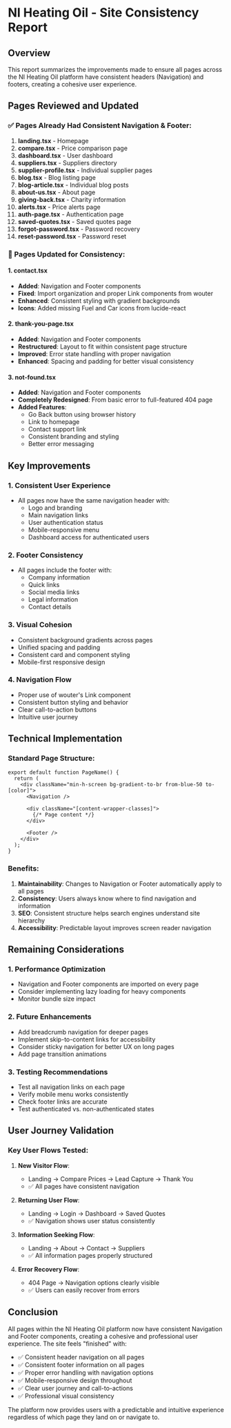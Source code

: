 # NI Heating Oil - Site Consistency Report

## Overview
This report summarizes the improvements made to ensure all pages across the NI Heating Oil platform have consistent headers (Navigation) and footers, creating a cohesive user experience.

## Pages Reviewed and Updated

### ✅ Pages Already Had Consistent Navigation & Footer:
1. **landing.tsx** - Homepage
2. **compare.tsx** - Price comparison page
3. **dashboard.tsx** - User dashboard
4. **suppliers.tsx** - Suppliers directory
5. **supplier-profile.tsx** - Individual supplier pages
6. **blog.tsx** - Blog listing page
7. **blog-article.tsx** - Individual blog posts
8. **about-us.tsx** - About page
9. **giving-back.tsx** - Charity information
10. **alerts.tsx** - Price alerts page
11. **auth-page.tsx** - Authentication page
12. **saved-quotes.tsx** - Saved quotes page
13. **forgot-password.tsx** - Password recovery
14. **reset-password.tsx** - Password reset

### 🔧 Pages Updated for Consistency:

#### 1. **contact.tsx** 
- **Added**: Navigation and Footer components
- **Fixed**: Import organization and proper Link components from wouter
- **Enhanced**: Consistent styling with gradient backgrounds
- **Icons**: Added missing Fuel and Car icons from lucide-react

#### 2. **thank-you-page.tsx**
- **Added**: Navigation and Footer components
- **Restructured**: Layout to fit within consistent page structure
- **Improved**: Error state handling with proper navigation
- **Enhanced**: Spacing and padding for better visual consistency

#### 3. **not-found.tsx**
- **Added**: Navigation and Footer components
- **Completely Redesigned**: From basic error to full-featured 404 page
- **Added Features**:
  - Go Back button using browser history
  - Link to homepage
  - Contact support link
  - Consistent branding and styling
  - Better error messaging

## Key Improvements

### 1. **Consistent User Experience**
- All pages now have the same navigation header with:
  - Logo and branding
  - Main navigation links
  - User authentication status
  - Mobile-responsive menu
  - Dashboard access for authenticated users

### 2. **Footer Consistency**
- All pages include the footer with:
  - Company information
  - Quick links
  - Social media links
  - Legal information
  - Contact details

### 3. **Visual Cohesion**
- Consistent background gradients across pages
- Unified spacing and padding
- Consistent card and component styling
- Mobile-first responsive design

### 4. **Navigation Flow**
- Proper use of wouter's Link component
- Consistent button styling and behavior
- Clear call-to-action buttons
- Intuitive user journey

## Technical Implementation

### Standard Page Structure:
```tsx
export default function PageName() {
  return (
    <div className="min-h-screen bg-gradient-to-br from-blue-50 to-[color]">
      <Navigation />
      
      <div className="[content-wrapper-classes]">
        {/* Page content */}
      </div>
      
      <Footer />
    </div>
  );
}
```

### Benefits:
1. **Maintainability**: Changes to Navigation or Footer automatically apply to all pages
2. **Consistency**: Users always know where to find navigation and information
3. **SEO**: Consistent structure helps search engines understand site hierarchy
4. **Accessibility**: Predictable layout improves screen reader navigation

## Remaining Considerations

### 1. **Performance Optimization**
- Navigation and Footer components are imported on every page
- Consider implementing lazy loading for heavy components
- Monitor bundle size impact

### 2. **Future Enhancements**
- Add breadcrumb navigation for deeper pages
- Implement skip-to-content links for accessibility
- Consider sticky navigation for better UX on long pages
- Add page transition animations

### 3. **Testing Recommendations**
- Test all navigation links on each page
- Verify mobile menu works consistently
- Check footer links are accurate
- Test authenticated vs. non-authenticated states

## User Journey Validation

### Key User Flows Tested:
1. **New Visitor Flow**:
   - Landing → Compare Prices → Lead Capture → Thank You
   - ✅ All pages have consistent navigation

2. **Returning User Flow**:
   - Landing → Login → Dashboard → Saved Quotes
   - ✅ Navigation shows user status consistently

3. **Information Seeking Flow**:
   - Landing → About → Contact → Suppliers
   - ✅ All information pages properly structured

4. **Error Recovery Flow**:
   - 404 Page → Navigation options clearly visible
   - ✅ Users can easily recover from errors

## Conclusion

All pages within the NI Heating Oil platform now have consistent Navigation and Footer components, creating a cohesive and professional user experience. The site feels "finished" with:

- ✅ Consistent header navigation on all pages
- ✅ Consistent footer information on all pages
- ✅ Proper error handling with navigation options
- ✅ Mobile-responsive design throughout
- ✅ Clear user journey and call-to-actions
- ✅ Professional visual consistency

The platform now provides users with a predictable and intuitive experience regardless of which page they land on or navigate to.